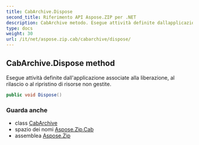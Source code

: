 ```yaml
---
title: CabArchive.Dispose
second_title: Riferimento API Aspose.ZIP per .NET
description: CabArchive metodo. Esegue attività definite dallapplicazione associate alla liberazione al rilascio o al ripristino di risorse non gestite.
type: docs
weight: 30
url: /it/net/aspose.zip.cab/cabarchive/dispose/
---
```

## CabArchive.Dispose method

Esegue attività definite dall'applicazione associate alla liberazione, al rilascio o al ripristino di risorse non gestite.

```csharp
public void Dispose()
```

### Guarda anche

* class [CabArchive](../)
* spazio dei nomi [Aspose.Zip.Cab](../../cabarchive/)
* assemblea [Aspose.Zip](../../../)


